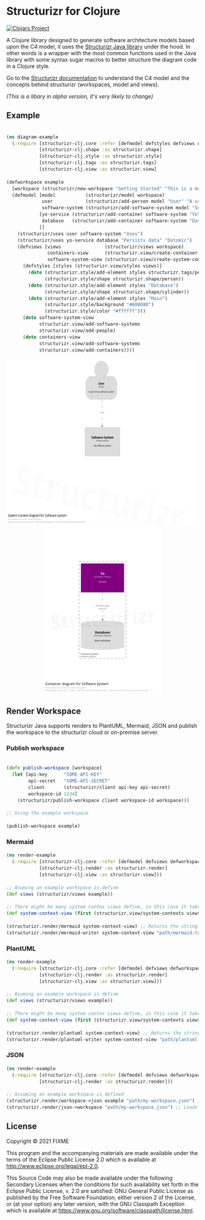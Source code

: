 # Structurizr for Clojure

[![Clojars Project](https://img.shields.io/clojars/v/structurizr-clj.svg)](https://clojars.org/structurizr-clj)

A Clojure library designed to generate software architecture models based upon the C4 model, it uses the [Structurizr Java library](https://github.com/structurizr/java) under the hood. In other words is a wrapper with the most common functions used in the Java library with some syntax sugar macros to better structure the diagram code in a Clojure style.

Go to the [Structurizr documentation](https://github.com/structurizr/java#table-of-contents) to understand the C4 model and the concepts behind structurizr (workspaces, model and views).

_(This is a libary in alpha version, it's very likely to change)_

## Example

``` clojure

(ns diagram-example
  (:require [structurizr-clj.core :refer [defmodel defstyles defviews defworkspace] :as structurizr]
            [structurizr-clj.shape :as structurizr.shape]
            [structurizr-clj.style :as structurizr.style]
            [structurizr-clj.tags :as structurizr.tags]
            [structurizr-clj.view :as structurizr.view]

(defworkspace example
  [workspace (structurizr/new-workspace "Getting Started" "This is a model of my software system")]
  (defmodel [model           (structurizr/model workspace)
             user            (structurizr/add-person model "User" "A user of my software system" [structurizr.tags/person])
             software-system (structurizr/add-software-system model "Software System" "My software system")]
            [yo-service (structurizr/add-container software-system "Yo" "Service" "Clojure" ["Main"])
             database   (structurizr/add-container software-system "Database" "Main database" "Datomic" ["Database"])]
            []
    (structurizr/uses user software-system "Uses")
    (structurizr/uses yo-service database "Persists data" "Datomic")
    (defviews [views                (structurizr/views workspace)
               containers-view      (structurizr.view/create-container views software-system "Containers" "An example of Container context diagram")
               software-system-view (structurizr.view/create-system-context views software-system "System Context" "An example of a System Context diagram")]
      (defstyles [styles (structurizr.view/styles views)]
        (doto (structurizr.style/add-element styles structurizr.tags/person)
              (structurizr.style/shape structurizr.shape/person))
        (doto (structurizr.style/add-element styles "Database")
              (structurizr.style/shape structurizr.shape/cylinder))
        (doto (structurizr.style/add-element styles "Main")
              (structurizr.style/background "#800080")
              (structurizr.style/color "#ffffff")))
      (doto software-system-view
            structurizr.view/add-software-systems
            structurizr.view/add-people)
      (doto containers-view
            structurizr.view/add-software-systems
            structurizr.view/add-containers))))
```

<p align="center">
 <img src="doc/images/example-SystemContext.png" width="620" height="437">
 <img src="doc/images/example-Containers.png" width="310" height="437">
</p>

## Render Workspace

Structurizr Java supports renders to PlantUML, Mermaid, JSON and publish the workspace to the structurizr cloud or on-premise server. 

### Publish workspace

``` clojure

(defn publish-workspace [workspace]
  (let [api-key      "SOME-API-KEY"
        api-secret   "SOME-API-SECRET"
        client       (structurizr/client api-key api-secret)
        workspace-id 1234]
    (structurizr/publish-workspace client workspace-id workspace)))
    
;; Using the example workspace

(publish-workspace example)
```

### Mermaid

``` clojure
(ns render-example
  (:require [structurizr-clj.core :refer [defmodel defviews defworkspace] :as structurizr]
            [structurizr-clj.render :as structurizr.render]
            [structurizr-clj.view :as structurizr.view]))

;; Asuming an example workspace is define
(def views (structurizr/views example))

;; There might be many system contex views define, in this case it takes the first one
(def system-context-view (first (structurizr.view/system-contexts views))) 

(structurizr.render/mermaid system-context-view) ;; Returns the string mermaid code
(structurizr.render/mermaid-writer system-context-view "path/mermaid.txt") ;; Writes a file with the mermaid code to the given path

```

### PlantUML

``` clojure
(ns render-example
  (:require [structurizr-clj.core :refer [defmodel defviews defworkspace] :as structurizr]
            [structurizr-clj.render :as structurizr.render]
            [structurizr-clj.view :as structurizr.view]))

;; Asuming an example workspace is define
(def views (structurizr/views example))

;; There might be many system contex views define, in this case it takes the first one
(def system-context-view (first (structurizr.view/system-contexts views))) 

(structurizr.render/plantuml system-context-view) ;; Returns the string plantuml code
(structurizr.render/plantuml-writer system-context-view "path/plantuml.txt") ;; Writes a file with the plantuml code to the given path

```

### JSON

``` clojure
(ns render-example
  (:require [structurizr-clj.core :refer [defmodel defviews defworkspace] :as structurizr]
            [structurizr-clj.render :as structurizr.render]))

;; Assuming an example workspace is defined
(structurizr.render/workspace->json example "path/my-workspace.json") ;; Writes JSON file with the workspace data 
(structurizr.render/json->workspace "path/my-workspace.json") ;; Loads workspace from JSON file

```

## License

Copyright © 2021 FIXME

This program and the accompanying materials are made available under the
terms of the Eclipse Public License 2.0 which is available at
http://www.eclipse.org/legal/epl-2.0.

This Source Code may also be made available under the following Secondary
Licenses when the conditions for such availability set forth in the Eclipse
Public License, v. 2.0 are satisfied: GNU General Public License as published by
the Free Software Foundation, either version 2 of the License, or (at your
option) any later version, with the GNU Classpath Exception which is available
at https://www.gnu.org/software/classpath/license.html.
